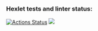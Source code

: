 ### Hexlet tests and linter status:

[![Actions Status](https://github.com/andriikukura/frontend-project-lvl1/workflows/hexlet-check/badge.svg)](https://github.com/andriikukura/frontend-project-lvl1/actions)
<a href="https://codeclimate.com/github/codeclimate/codeclimate/maintainability"><img src="https://api.codeclimate.com/v1/badges/a99a88d28ad37a79dbf6/maintainability" /></a>
